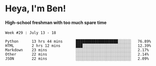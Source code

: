 # Heya, I'm Ben!
#### High-school freshman with too much spare time

<!--START_SECTION:waka-->
```text
Week #29 : July 13 - 18

Python      13 hrs 44 mins      ███████████████████░░░░░░   76.89% 
HTML        2 hrs 12 mins       ███░░░░░░░░░░░░░░░░░░░░░░   12.39% 
Markdown    23 mins             ░░░░░░░░░░░░░░░░░░░░░░░░░   2.17% 
Other       22 mins             ░░░░░░░░░░░░░░░░░░░░░░░░░   2.14% 
JSON        22 mins             ░░░░░░░░░░░░░░░░░░░░░░░░░   2.09%
```
<!--END_SECTION:waka-->
